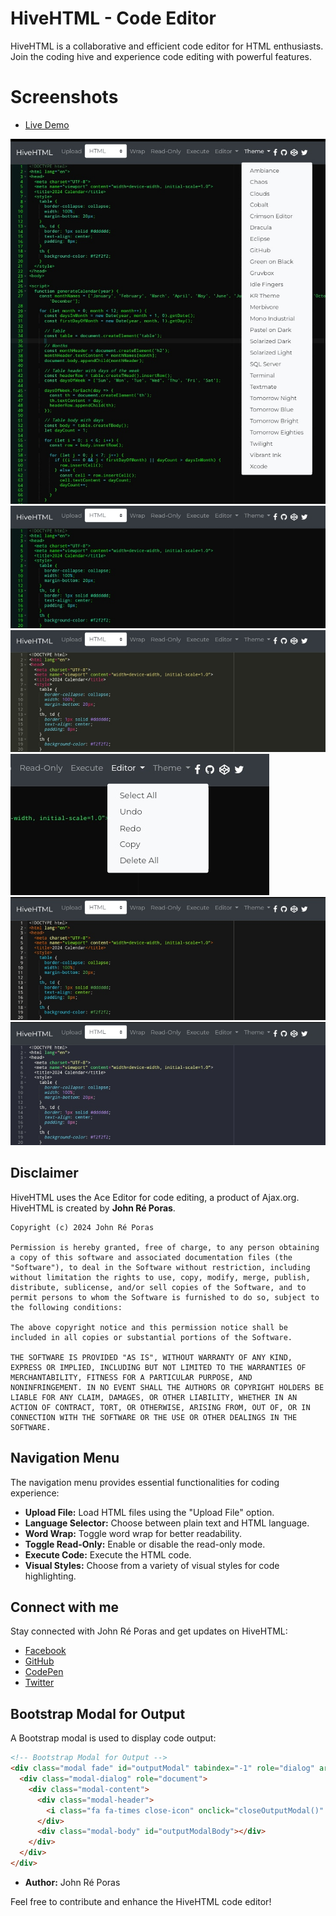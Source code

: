 # HiveHTML - Code Editor

HiveHTML is a collaborative and efficient code editor for HTML enthusiasts. Join the coding hive and experience code editing with powerful features.

# Screenshots

- [Live Demo](https://johndev19.github.io/HiveHTML/)

![Demo](IMG_20240128_121706.jpg)
![Demo](IMG_20240128_121647.jpg)
![Demo](IMG_20240128_121537.jpg)
![Demo](IMG_20240128_121726.jpg)
![Demo](IMG_20240128_121631.jpg)
![Demo](IMG_20240128_121614.jpg)

## Disclaimer

HiveHTML uses the Ace Editor for code editing, a product of Ajax.org. HiveHTML is created by **John Ré Poras**.

```plaintext
Copyright (c) 2024 John Ré Poras

Permission is hereby granted, free of charge, to any person obtaining a copy of this software and associated documentation files (the "Software"), to deal in the Software without restriction, including without limitation the rights to use, copy, modify, merge, publish, distribute, sublicense, and/or sell copies of the Software, and to permit persons to whom the Software is furnished to do so, subject to the following conditions:

The above copyright notice and this permission notice shall be included in all copies or substantial portions of the Software.

THE SOFTWARE IS PROVIDED "AS IS", WITHOUT WARRANTY OF ANY KIND, EXPRESS OR IMPLIED, INCLUDING BUT NOT LIMITED TO THE WARRANTIES OF MERCHANTABILITY, FITNESS FOR A PARTICULAR PURPOSE, AND NONINFRINGEMENT. IN NO EVENT SHALL THE AUTHORS OR COPYRIGHT HOLDERS BE LIABLE FOR ANY CLAIM, DAMAGES, OR OTHER LIABILITY, WHETHER IN AN ACTION OF CONTRACT, TORT, OR OTHERWISE, ARISING FROM, OUT OF, OR IN CONNECTION WITH THE SOFTWARE OR THE USE OR OTHER DEALINGS IN THE SOFTWARE.
```

## Navigation Menu

The navigation menu provides essential functionalities for coding experience:

- **Upload File:** Load HTML files using the "Upload File" option.
- **Language Selector:** Choose between plain text and HTML language.
- **Word Wrap:** Toggle word wrap for better readability.
- **Toggle Read-Only:** Enable or disable the read-only mode.
- **Execute Code:** Execute the HTML code.
- **Visual Styles:** Choose from a variety of visual styles for code highlighting.

## Connect with me

Stay connected with John Ré Poras and get updates on HiveHTML:

- [Facebook](https://www.facebook.com/IamJohnPoras.org)
- [GitHub](https://github.com/JohnDev19/)
- [CodePen](https://codepen.io/JohnDev19)
- [Twitter](https://x.com/John_dev19?t=QoSiDgpcHqExkS2nkZtY-g&s=07)

## Bootstrap Modal for Output

A Bootstrap modal is used to display code output:

```html
<!-- Bootstrap Modal for Output -->
<div class="modal fade" id="outputModal" tabindex="-1" role="dialog" aria-labelledby="outputModalLabel" aria-hidden="true">
  <div class="modal-dialog" role="document">
    <div class="modal-content">
      <div class="modal-header">
        <i class="fa fa-times close-icon" onclick="closeOutputModal()" style="font-size: 24px;"></i>
      </div>
      <div class="modal-body" id="outputModalBody"></div>
    </div>
  </div>
</div>
```


- **Author:** John Ré Poras

Feel free to contribute and enhance the HiveHTML code editor!

